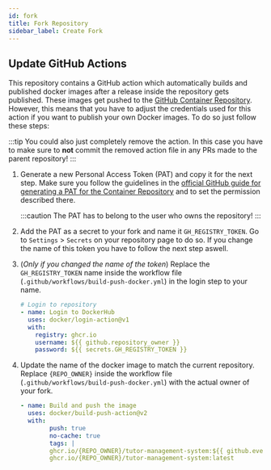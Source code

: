 ```yaml
---
id: fork
title: Fork Repository
sidebar_label: Create Fork
---
```


## Update GitHub Actions

This repository contains a GitHub action which automatically builds and published docker images after a release inside the repository gets published.
These images get pushed to the [GitHub Container Repository][gh-cr].
However, this means that you have to adjust the credentials used for this action if you want to publish your own Docker images.
To do so just follow these steps:

:::tip
You could also just completely remove the action. In this case you have to make sure to **not** commit the removed action file in any PRs made to the parent repository!
:::

1. Generate a new Personal Access Token (PAT) and copy it for the next step. Make sure you follow the guidelines in the [official GitHub guide for generating a PAT for the Container Repository][get-pat-cr] and to set the permission described there.

   :::caution
   The PAT has to belong to the user who owns the repository!
   :::

1. Add the PAT as a secret to your fork and name it `GH_REGISTRY_TOKEN`. Go to `Settings` > `Secrets` on your repository page to do so. If you change the name of this token you have to follow the next step aswell.

1. (_Only if you changed the name of the token_) Replace the `GH_REGISTRY_TOKEN` name inside the workflow file (`.github/workflows/build-push-docker.yml`) in the login step to your name.

   ```yml
   # Login to repository
   - name: Login to DockerHub
     uses: docker/login-action@v1
     with:
       registry: ghcr.io
       username: ${{ github.repository_owner }}
       password: ${{ secrets.GH_REGISTRY_TOKEN }}
   ```

1. Update the name of the docker image to match the current repository. Replace `{REPO_OWNER}` inside the workflow file (`.github/workflows/build-push-docker.yml`) with the actual owner of your fork.

   ```yml
   - name: Build and push the image
     uses: docker/build-push-action@v2
     with:
           push: true
           no-cache: true
           tags: |
           ghcr.io/{REPO_OWNER}/tutor-management-system:${{ github.event.release.tag_name }}
           ghcr.io/{REPO_OWNER}/tutor-management-system:latest
   ```

<!-- References --->

[gh-cr]: https://docs.github.com/en/free-pro-team@latest/packages/getting-started-with-github-container-registry/about-github-container-registry
[get-pat-cr]: https://docs.github.com/en/free-pro-team@latest/packages/managing-container-images-with-github-container-registry/pushing-and-pulling-docker-images#authenticating-to-github-container-registry

